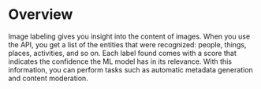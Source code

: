 # Overview

Image labeling gives you insight into the content of images. When you use the
API, you get a list of the entities that were recognized: people, things,
places, activities, and so on. Each label found comes with a score that
indicates the confidence the ML model has in its relevance. With this
information, you can perform tasks such as automatic metadata generation
and content moderation.
